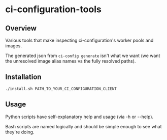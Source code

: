 # ci-configuration-tools

## Overview

Various tools that make inspecting ci-configuration's worker pools and images.

The generated json from `ci-config generate` isn't what we want (we want the unresolved image alias names vs the fully resolved paths).

## Installation

```
./install.sh PATH_TO_YOUR_CI_CONFIGURATION_CLIENT
```

## Usage

Python scripts have self-explanatory help and usage (via -h or --help).

Bash scripts are named logically and should be simple enough to see what they're doing.
